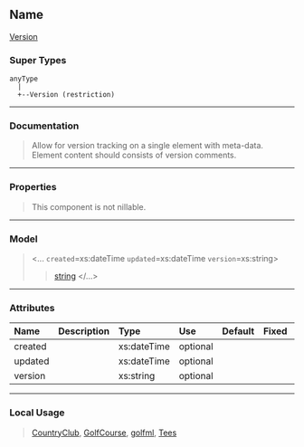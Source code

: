 ## Name ##

[Version](CVersion.md)
### Super Types ###
```
anyType
  |
  +--Version (restriction)
```


---


### Documentation ###


> Allow for version tracking on a single element with meta-data.
> Element content should consists of version comments.


---



### Properties ###

> This component is not nillable.

---


### Model ###

> <...  `created`=xs:dateTime  `updated`=xs:dateTime  `version`=xs:string>
> > [string](Sstring.md)
> > </...>

---


### Attributes ###

| **Name** | **Description** | **Type** | **Use** | **Default** | **Fixed** | **Form** |
|:---------|:----------------|:---------|:--------|:------------|:----------|:---------|
| created |   | xs:dateTime | optional |  |  | unqualified |
| updated |   | xs:dateTime | optional |  |  | unqualified |
| version |   | xs:string | optional |  |  | unqualified |


---


### Local Usage ###

> [CountryClub](CCountryClub.md), [GolfCourse](CGolfCourse.md), [golfml](Egolfml.md), [Tees](CTees.md)